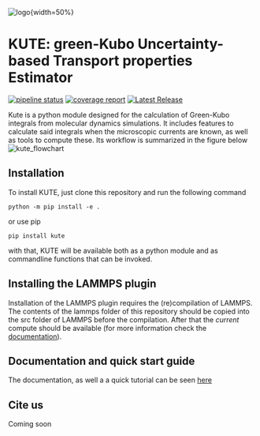 ![logo](kute.png){width=50%}
# KUTE: green-Kubo Uncertainty-based Transport properties Estimator
[![pipeline status](https://gitlab.com/nafomat/kute/badges/main/pipeline.svg)](https://gitlab.com/nafomat/kute/-/commits/main)
[![coverage report](https://gitlab.com/nafomat/kute/badges/main/coverage.svg)](https://gitlab.com/nafomat/kute/-/commits/main)
[![Latest Release](https://gitlab.com/nafomat/kute/-/badges/release.svg)](https://gitlab.com/nafomat/kute/-/releases)

Kute is a python module designed for the calculation of Green-Kubo integrals from molecular dynamics simulations. It includes features to calculate said integrals when the microscopic currents are known, as well as tools to compute these. Its workflow is summarized in the figure below
![kute_flowchart](https://gitlab.com/nafomat/kute/-/raw/main/doc/source/kute_flowchart.png)

## Installation
To install KUTE, just clone this repository and run the following command 

```
python -m pip install -e .
```

or use pip

```
pip install kute
```

with that, KUTE will be available both as a python module and as commandline functions that can be invoked.

## Installing the LAMMPS plugin

Installation of the LAMMPS plugin requires the (re)compilation of LAMMPS. The contents of the lammps folder of this repository should be copied into the src folder of LAMMPS before the compilation. After that the _current_ compute should be available (for more information check the [documentation](https://nafomat.gitlab.io/kute/get_currents.html#using-lammps)).

## Documentation and quick start guide

The documentation, as well a a quick tutorial can be seen [here](https://nafomat.gitlab.io/kute)

## Cite us

Coming soon



